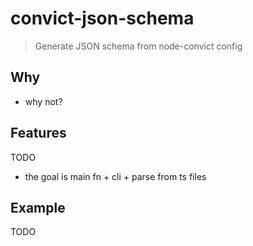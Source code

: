 # convict-json-schema

> Generate JSON schema from node-convict config

## Why

- why not?

## Features

TODO

- the goal is main fn + cli + parse from ts files

## Example

TODO

